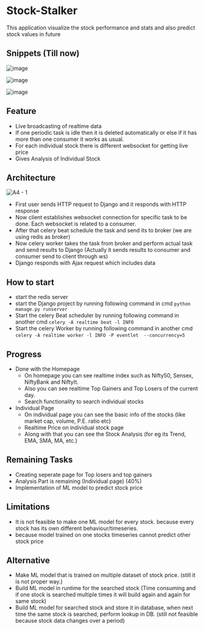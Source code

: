 # Stock-Stalker

This application visualize the stock performance and stats and also predict stock values in future

## Snippets (Till now)

![image](https://github.com/yashbrid03/Stock-Stalker/assets/65955929/052e423b-7029-4756-8809-74e3d46b644e)

![image](https://github.com/yashbrid03/Stock-Stalker/assets/65955929/44a3d9d7-6345-4fbb-a0d4-4ed3ba9622e6)

![image](https://github.com/yashbrid03/Stock-Stalker/assets/65955929/0e444c0e-34b2-4125-9d12-d253b20b649d)

## Feature

- Live broadcasting of realtime data
- If one periodic task is idle then it is deleted automatically or else if it has more than one consumer it works as usual.
- For each individual stock there is different websocket for getting live price
- Gives Analysis of Individual Stock

## Architecture

![A4 - 1](https://github.com/yashbrid03/Stock-Stalker/assets/65955929/2fbde452-4fd2-4d07-8c54-9af792478ede)

- First user sends HTTP request to Django and it responds with HTTP response
- Now client establishes websocket connection for specific task to be done. Each websocket is related to a consumer.
- After that celery beat schedule the task and send its to broker (we are using redis as broker)
- Now celery worker takes the task from broker and perform actual task and send results to Django (Actually it sends results to consumer and consumer send to client through ws)
- Django responds with Ajax request which includes data

## How to start

- start the redis server
- start the Django project by running following command in cmd `python manage.py runserver`
- Start the celery Beat scheduler by running following command in another cmd `celery -A realtime beat -l INFO`
- Start the celery Worker by running following command in another cmd `celery -A realtime worker -l INFO -P eventlet  --concurrency=5`

## Progress

- Done with the Homepage
  - On homepage you can see realtime index such as Nifty50, Sensex, NiftyBank and NiftyIt.
  - Also you can see realtime Top Gainers and Top Losers of the current day.
  - Search functionality to search individual stocks
- Individual Page
  - On individual page you can see the basic info of the stocks (like market cap, volume, P.E. ratio etc)
  - Realtime Price on individual stock page
  - Along with that you can see the Stock Analysis (for eg its Trend, EMA, SMA, MA, etc.)

## Remaining Tasks

- Creating seperate page for Top losers and top gainers
- Analysis Part is remaining (Individual page) (40%)
- Implementation of ML model to predict stock price

## Limitations

- It is not feasible to make one ML model for every stock. because every stock has its own different behaviour/timeseries.
- because model trained on one stocks timeseries cannot predict other stock price

## Alternative

- Make ML model that is trained on multiple dataset of stock price. (still it is not proper way.)
- Build ML model in runtime for the searched stock (Time consuming and if one stock is searched multiple times it will build again and again for same stock)
- Build ML model for searched stock and store it in database, when next time the same stock is searched, perform lookup in DB. (still not feasible because stock data changes over a period)
